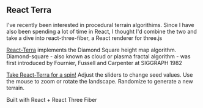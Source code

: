 ## React Terra

I've recently been interested in procedural terrain algorithims. Since I have also been spending a lot of time in React, I thought I'd combine the two and take a dive into react-three-fiber, a React renderer for three.js    

[React-Terra](https://condescending-allen-105b32.netlify.app) implements the Diamond Square height map algorithm. Diamond-square - also known as cloud or plasma fractal algorithm - was first introduced by Fournier, Fussell and Carpenter at SIGGRAPH 1982

[Take React-Terra for a spin!](https://condescending-allen-105b32.netlify.app) Adjust the sliders to change seed values. Use the mouse to zoom or rotate the landscape. Randomize to generate a new terrain.

Built with React + React Three Fiber